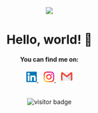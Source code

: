 <div align="center">
  <img src="https://i.imgur.com/8MupZHY.gif" width="400px" />
  <br>
  
  # Hello, world! 👋

  #### You can find me on:

  <a href="https://www.linkedin.com/in/ibrahim-huseynzade-a13336181">
    <img  alt="Ibrahim | Linkedin" width="24px" src="https://github.com/SatYu26/SatYu26/blob/master/Assets/Linkedin.svg" />
  </a> &nbsp;&nbsp; 
  <a href="https://www.instagram.com/1brahim.h">
    <img  alt="Ibrahim | Instagram" width="24px" src="https://github.com/SatYu26/SatYu26/blob/master/Assets/Instagram.svg" />
  </a> &nbsp;&nbsp;
  <a href="mailto:ibrahim.huseynzade.8a2.2014@gmail.com">
    <img  alt="Ibrahim | Gmail" width="26px" src="https://github.com/SatYu26/SatYu26/blob/master/Assets/Gmail.svg" />
  </a>
    
  <br>
  <br>
  <br>
  <img src="https://visitor-badge.laobi.icu/badge?page_id=TorideX" alt="visitor badge"/>
  <br>  
</div>
